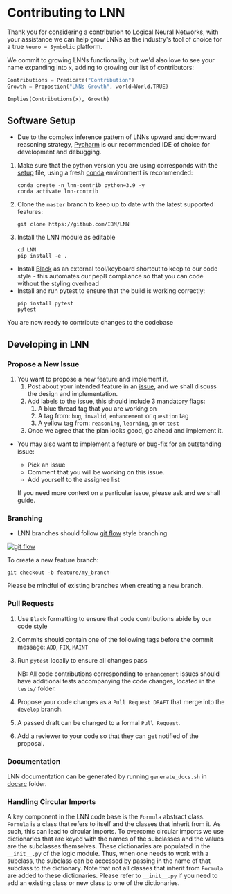 
# Contributing to LNN
Thank you for considering a contribution to Logical Neural Networks, with your assistance we can help grow LNNs as the industry's tool of choice for a true `Neuro = Symbolic` platform.

We commit to growing LNNs functionality, but we'd also love to see your name expanding into `x`, adding to growing our list of contributors:
```python
Contributions = Predicate("Contribution")
Growth = Propostion("LNNs Growth", world=World.TRUE)

Implies(Contributions(x), Growth)
```

## Software Setup

* Due to the complex inference pattern of LNNs upward and downward reasoning strategy, [Pycharm](https://www.jetbrains.com/pycharm/download/) is our recommended IDE of choice for development and debugging.
1. Make sure that the python version you are using corresponds with the [setup](https://github.com/IBM/LNN/blob/master/setup.py) file, using a fresh [conda]() environment is recommended:
    ```commandline
    conda create -n lnn-contrib python=3.9 -y
    conda activate lnn-contrib
    ```
2. Clone the `master` branch to keep up to date with the latest supported features:
    ```commandline
    git clone https://github.com/IBM/LNN
    ```
3. Install the LNN module as editable
    ```commandline
    cd LNN
    pip install -e .
    ```
* Install [Black](https://black.readthedocs.io/en/stable/integrations/editors.html) as an external tool/keyboard shortcut to keep to our code style - this automates our pep8 compliance so that you can code without the styling overhead
* Install and run pytest to ensure that the build is working correctly:
    ```commandline
    pip install pytest
    pytest
    ```

You are now ready to contribute changes to the codebase

##  Developing in LNN

### Propose a New Issue

1. You want to propose a new feature and implement it.
   1. Post about your intended feature in an [issue](https://github.com/IBM/LNN/issues/new), and we shall discuss the design and implementation.
   2. Add labels to the issue, this should include 3 mandatory flags:
      1. A blue thread tag that you are working on
      2. A tag from: `bug`, `invalid`, `enhancement` or `question` tag
      3. A yellow tag from: `reasoning`, `learning`, `gm` or `test`
   3. Once we agree that the plan looks good, go ahead and implement it.

* You may also want to implement a feature or bug-fix for an outstanding issue:
  * Pick an issue
  * Comment that you will be working on this issue.
  * Add yourself to the assignee list

  If you need more context on a particular issue, please ask and we shall guide.

### Branching

* LNN branches should follow [git flow][git flow] style branching

[<img src="https://wac-cdn.atlassian.com/dam/jcr:34c86360-8dea-4be4-92f7-6597d4d5bfae/02%20Feature%20branches.svg?cdnVersion=296" alt="git flow"/>][git flow]

To create a new feature branch:
   ```commandline
   git checkout -b feature/my_branch
   ```

Please be mindful of existing branches when creating a new branch.

### Pull Requests

1. Use `Black` formatting to ensure that code contributions abide by our code style
2. Commits should contain one of the following tags before the commit message: `ADD`, `FIX`, `MAINT`
3. Run `pytest` locally to ensure all changes pass

   NB: All code contributions corresponding to `enhancement` issues should have additional tests accompanying the code changes, located in the `tests/` folder.
4. Propose your code changes as a `Pull Request DRAFT` that merge into the `develop` branch.
5. A passed draft can be changed to a formal `Pull Request`.
6. Add a reviewer to your code so that they can get notified of the proposal.

### Documentation

LNN documentation can be generated by running `generate_docs.sh` in [docsrc][docsrc] folder.

[docsrc]: https://github.com/IBM/LNN/tree/master/docsrc
[git flow]: https://www.atlassian.com/git/tutorials/comparing-workflows/gitflow-workflow

### Handling Circular Imports

A key component in the LNN code base is the `Formula` abstract class. `Formula` is a
class that refers to itself and the classes that inherit from it. As such, this can lead
to circular imports. To overcome circular imports we use dictionaries that are keyed
with the names of the subclasses and the values are the subclasses themselves. These
dictionaries are populated in the `__init__.py` of the logic module. Thus, when one
needs to work with a subclass, the subclass can be accessed by passing in the name of
that subclass to the dictionary. Note that not all classes that inherit from `Formula`
are added to these dictionaries. Please refer to `__init__.py` if you need to add an
existing class or new class to one of the dictionaries.
